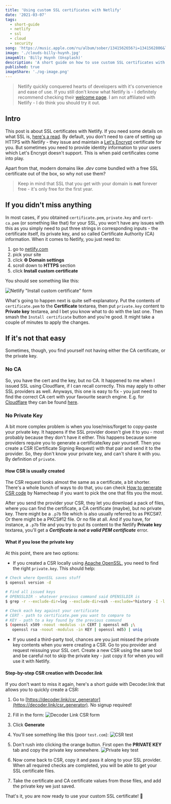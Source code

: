 ```yaml
---
title: 'Using custom SSL certificates with Netlify'
date: '2021-03-07'
tags:
  - short-guide
  - netlify
  - ssl
  - cloud
  - security
song: 'https://music.apple.com/ru/album/sober/1341562656?i=1341562806&l=en'
image: './clouds-billy-huynh.jpg'
imageAlt: 'Billy Huynh (Unsplash)'
description: 'A short guide on how to use custom SSL certificates with Netlify to improve security of your users in the cloud.'
published: true
imageShare: './og-image.png'
---
```


> Netlify quickly conquered hearts of developers with it's convenience and ease of use. If you still don't know what Netlify is - I definitely recommend checking their [welcome page](https://docs.netlify.com). I am not affiliated with Netlify - I do think you should try it out.

## Intro

This post is about SSL certificates with Netlify. If you need some details on what SSL is, [here's a read](https://kinsta.com/knowledgebase/how-ssl-works/). By default, you don't need to care of setting up HTTPS with Netlify - they issue and maintain a [Let's Encrypt](https://docs.netlify.com) certificate for you. But sometimes you need to provide identity information to your users which Let's Encrypt doesn't support. This is when paid certificates come into play.

Apart from that, modern domains like _.dev_ come bundled with a free SSL certificate out of the box, so why not use them?

> Keep in mind that SSL that you get with your domain is **not** forever free - it's only free for the first year.

## If you didn't miss anything

In most cases, if you obtained `certificate.pem`, `private.key` and `cert-ca.pem` (or something like that) for your SSL, you won't have any issues with this as you simply need to put three strings in corresponding inputs - the certificate itself, its private key, and so called Certificate Authority (CA) information. When it comes to Netlify, you just need to:

1. go to [netlify.com](https://netlify.com/)
2. pick your site
3. click **⚙️ Domain settings**
4. scroll down to **HTTPS** section
5. click **Install custom certificate**

You should see something like this:

![Netlify "Install custom certificate" form](./netlify-install-custom-certificate.png)

What's going to happen next is quite self-explanatory. Put the contents of `certificate.pem` to the **Certificate** textarea, then put `private.key` content to **Private key** textarea, and I bet you know what to do with the last one. Then smash the `Install certificate` button and you're good. It might take a couple of minutes to apply the changes.

## If it's not that easy

Sometimes, though, you find yourself not having either the CA certificate, or the private key.

### No CA

So, you have the cert and the key, but no CA. It happened to me when I issued SSL using Cloudflare, if I can recall correctly. This may apply to other SSL providers as well. Anyways, this one is easy to fix - you just need to find the correct CA cert with your favourite search engine. E.g. for [Cloudflare](https://cloudflare.com) they can be found [here](https://developers.cloudflare.com/ssl/origin-configuration/origin-ca).

### No Private Key

A bit more complex problem is when you lose/miss/forget to copy-paste your private key. It happens if the SSL provider doesn't give it to you - most probably because they don't have it either. This happens because some providers require you to generate a certificate/key pair yourself. Then you create a CSR (Certificate Signing Request) with that pair and send it to the provider. So, they don't know your private key, and can't share it with you. By definition of `private`.

#### How CSR is usually created

The CSR request looks almost the same as a certificate, a bit shorter. There's a whole bunch of ways to do that, you can check [How to generate CSR code](https://www.namecheap.com/support/knowledgebase/article.aspx/467/14/how-to-generate-csr-certificate-signing-request-code/) by Namecheap if you want to pick the one that fits you the most.

After you send the provider your CSR, they let you download a pack of files, where you can find the certificate, a CA certificate (maybe), but no private key. There might be a `.p7b` file which is also usually referred to as PKCS#7. Or there might be a PKCS#12 file. Or no file at all. And if you have, for instance, a `.p7b` file and you try to put its content to the Netlify **Private key** textarea, you'll get a **_Certificate is not a valid PEM certificate_** error.

#### What if you lose the private key

At this point, there are two options:

- If you created a CSR locally using [Apache OpenSSL](https://www.openssl.org), you need to find the right `private.key`. This should help:

```sh
# Check where OpenSSL saves stuff
$ openssl version -d

# Find all issued keys
# OPENSSLDIR - whatever previous command said OPENSSLDIR is
$ grep -r --exclude-dir=log --exclude-dir=ssh --exclude=*history -I -l -e '-----BEGIN PRIVATE*' -e '-----BEGIN RSA*' -e ‘-----BEGIN EC*’ OPENSSLDIR 2> /dev/null

# Check each key against your certificate
# CERT - path to certificate.pem you want to compare to
# KEY - path to a key found by the previous command
$ (openssl x509 -noout -modulus -in CERT | openssl md5 ;\
   openssl rsa -noout -modulus -in KEY | openssl md5) | uniq
```

- If you used a third-party tool, chances are you just missed the private key contents when you were creating a CSR. Go to you provider and request reissuing your SSL cert. Create a new CSR using the same tool and be careful not to skip the private key - just copy it for when you will use it with Netlify.

#### Step-by-step CSR creation with Decoder.link

If you don't want to miss it again, here's a short guide with Decoder.link that allows you to quickly create a CSR:

1. Go to [https://decoder.link/csr_generator](https://decoder.link/csr_generator). No signup required!

2. Fill in the form:
   ![Decoder Link CSR form](./decoder-link-csr-form.png)

3. Click **Generate**
4. You'll see something like this (poor `test.com`):
   ![CSR test](./csr.png)
5. Don't rush into clicking the orange button. First open the **PRIVATE KEY** tab and copy the private key somewhere.
   ![Private key test](./private-key.png)
6. Now come back to CSR, copy it and pass it along to your SSL provider. When all required checks are completed, you will be able to get your SSL certificate files.
7. Take the certificate and CA certificate values from those files, and add the private key we just saved.

That's it, you are now ready to use your custom SSL certificate! 🙌
